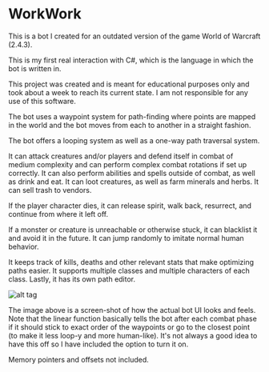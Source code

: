 # WorkWork

This is a bot I created for an outdated version of the game World of Warcraft (2.4.3).

This is my first real interaction with C#, which is the language in which the bot is written in.

This project was created and is meant for educational purposes only and took about a week to reach its current state.
I am not responsible for any use of this software.

The bot uses a waypoint system for path-finding where points are mapped in the world and the bot moves from each to another in a straight fashion. 

The bot offers a looping system as well as a one-way path traversal system. 

It can attack creatures and/or players and defend itself in combat of medium complexity and can perform complex combat rotations if set up correctly. It can also perform abilities and spells outside of combat, as well as drink and eat. It can loot creatures, as well as farm minerals and herbs. It can sell trash to vendors.

If the player character dies, it can release spirit, walk back, resurrect, and continue from where it left off. 

If a monster or creature is unreachable or otherwise stuck, it can blacklist it and avoid it in the future. It can jump randomly to imitate normal human behavior. 

It keeps track of kills, deaths and other relevant stats that make optimizing paths easier. It supports multiple classes and multiple characters of each class. Lastly, it has its own path editor.

![alt tag](https://cloud.githubusercontent.com/assets/6977074/11063581/01a8a34a-87b8-11e5-8cb1-a49138dc76d9.PNG)

The image above is a screen-shot of how the actual bot UI looks and feels.
Note that the linear function basically tells the bot after each combat phase if it should stick to exact order of the waypoints or go to the closest point (to make it less loop-y and more human-like). It's not always a good idea to have this off so I have included the option to turn it on.

Memory pointers and offsets not included.

